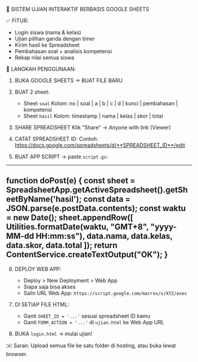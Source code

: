 📘 SISTEM UJIAN INTERAKTIF BERBASIS GOOGLE SHEETS

✅ FITUR:
- Login siswa (nama & kelas)
- Ujian pilihan ganda dengan timer
- Kirim hasil ke Spreadsheet
- Pembahasan soal + analisis kompetensi
- Rekap nilai semua siswa

🔧 LANGKAH PENGGUNAAN:

1. BUKA GOOGLE SHEETS → BUAT FILE BARU
2. BUAT 2 sheet:
   - Sheet `soal`
     Kolom: no | soal | a | b | c | d | kunci | pembahasan | kompetensi
   - Sheet `hasil`
     Kolom: timestamp | nama | kelas | skor | total

3. SHARE SPREADSHEET
   Klik "Share" → Anyone with link (Viewer)

4. CATAT SPREADSHEET ID:
   Contoh: https://docs.google.com/spreadsheets/d/**SPREADSHEET_ID**/edit

5. BUAT APP SCRIPT → paste `script.gs`:
--------------------------------------------------------
function doPost(e) {
  const sheet = SpreadsheetApp.getActiveSpreadsheet().getSheetByName('hasil');
  const data = JSON.parse(e.postData.contents);
  const waktu = new Date();
  sheet.appendRow([
    Utilities.formatDate(waktu, "GMT+8", "yyyy-MM-dd HH:mm:ss"),
    data.nama,
    data.kelas,
    data.skor,
    data.total
  ]);
  return ContentService.createTextOutput("OK");
}
--------------------------------------------------------

6. DEPLOY WEB APP:
   - Deploy > New Deployment > Web App
   - Siapa saja bisa akses
   - Salin URL Web App: `https://script.google.com/macros/s/XYZ/exec`

7. DI SETIAP FILE HTML:
   - Ganti `SHEET_ID = '...'` sesuai spreadsheet ID kamu
   - Ganti `FORM_ACTION = '...'` di `ujian.html` ke Web App URL

8. BUKA `login.html` → mulai ujian!

✉️ Saran: Upload semua file ke satu folder di hosting, atau buka lewat browser.
